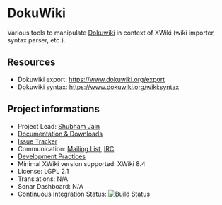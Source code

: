# DokuWiki

Various tools to manipulate [Dokuwiki](http://docuwiki.net/index.php?title=Main_Page) in context of XWiki (wiki importer, syntax parser, etc.).


## Resources

* Dokuwiki export: https://www.dokuwiki.org/export
* Dokuwiki syntax: https://www.dokuwiki.org/wiki:syntax

## Project informations

* Project Lead: [Shubham Jain](http://www.xwiki.org/xwiki/bin/view/XWiki/slayerjain)
* [Documentation & Downloads](http://extensions.xwiki.org/xwiki/bin/view/Extension/DokuWiki)
* [Issue Tracker](http://jira.xwiki.org/browse/DOKUWIKI)
* Communication: [Mailing List](http://dev.xwiki.org/xwiki/bin/view/Community/MailingLists), [IRC](http://dev.xwiki.org/xwiki/bin/view/Community/IRC)
* [Development Practices](http://dev.xwiki.org)
* Minimal XWiki version supported: XWiki 8.4
* License: LGPL 2.1
* Translations: N/A
* Sonar Dashboard: N/A
* Continuous Integration Status: [![Build Status](http://ci.xwiki.org/job/XWiki%20Contrib/job/dokuwiki/job/master/badge/icon)](http://ci.xwiki.org/job/XWiki%20Contrib/job/dokuwiki/job/master/)

